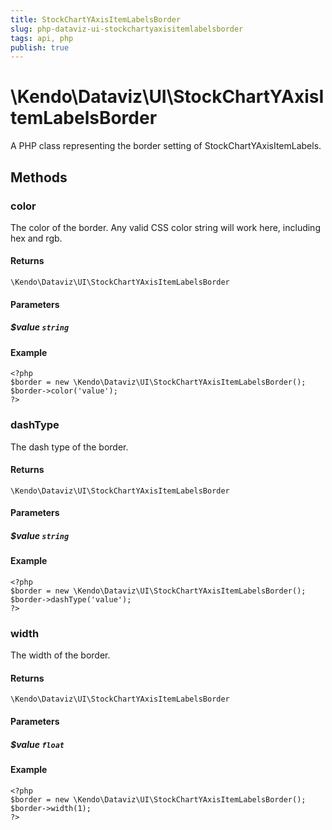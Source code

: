 ```yaml
---
title: StockChartYAxisItemLabelsBorder
slug: php-dataviz-ui-stockchartyaxisitemlabelsborder
tags: api, php
publish: true
---
```


# \Kendo\Dataviz\UI\StockChartYAxisItemLabelsBorder

A PHP class representing the border setting of StockChartYAxisItemLabels.


## Methods

### color
The color of the border. Any valid CSS color string will work here, including
hex and rgb.

#### Returns
`\Kendo\Dataviz\UI\StockChartYAxisItemLabelsBorder`

#### Parameters

##### $value `string`



#### Example 
    <?php
    $border = new \Kendo\Dataviz\UI\StockChartYAxisItemLabelsBorder();
    $border->color('value');
    ?>

### dashType
The dash type of the border.

#### Returns
`\Kendo\Dataviz\UI\StockChartYAxisItemLabelsBorder`

#### Parameters

##### $value `string`



#### Example 
    <?php
    $border = new \Kendo\Dataviz\UI\StockChartYAxisItemLabelsBorder();
    $border->dashType('value');
    ?>

### width
The width of the border.

#### Returns
`\Kendo\Dataviz\UI\StockChartYAxisItemLabelsBorder`

#### Parameters

##### $value `float`



#### Example 
    <?php
    $border = new \Kendo\Dataviz\UI\StockChartYAxisItemLabelsBorder();
    $border->width(1);
    ?>

